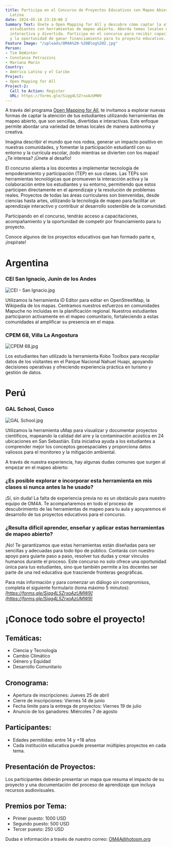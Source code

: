 ```yaml
---
title: Participa en el Concurso de Proyectos Educativos con Mapeo Abierto de América
  Latina
date: 2024-05-16 23:19:00 Z
Summary Text: Únete a Open Mapping for All y descubre cómo captar la atención de tus
  estudiantes con herramientas de mapeo abierto. Aborda temas locales de manera creativa,
  interactiva y divertida. Participa en el concurso para recibir capacitaciones, acompañamiento
  y la oportunidad de ganar financiamiento para tu proyecto educativo.
Feature Image: "/uploads/OM4A%20-%20Blog%202.jpg"
Person:
- Tim DeWinter
- Constanza Petrazzini
- Mariana Marín
Country:
- América Latina y el Caribe
Project:
- Open Mapping for All
Project-2:
  Call to Action: Register
  URL: https://forms.gle/Siqg4L5ZrxoAzUMW9
---
```


A través del programa [Open Mapping for All](https://www.hotosm.org/projects/open-mapping-for-all/), te invitamos a explorar nuevas formas de captar la atención de tus estudiantes utilizando herramientas de mapeo abierto, que son sencillas, divertidas e interactivas. Este enfoque permite abordar una variedad de temas locales de manera autónoma y creativa.

Imagina describir el mundo que nos rodea, generar un impacto positivo en nuestras comunidades, y fomentar la participación estudiantil con su entorno y la currícula escolar, ¡todo mientras se divierten con los mapas! ¿Te interesa? ¡Únete al desafío!

El concurso alienta a los docentes a implementar tecnología de empoderamiento y participación (TEP) en sus clases. Las TEPs son herramientas tecnológicas que promueven la interacción activa y la colaboración entre los estudiantes y su entorno, permitiendo que estos participen directamente en el aprendizaje y la resolución de problemas reales. Proyectos de todas las áreas curriculares son bienvenidas, desde ciencias hasta artes, utilizando la tecnología de mapeo para facilitar un aprendizaje interactivo y contribuir al desarrollo sostenible de la comunidad.

Participando en el concurso, tendrás acceso a capacitaciones, acompañamiento y la oportunidad de competir por financiamiento para tu proyecto.

Conoce algunos de los proyectos educativos que han formado parte e, ¡inspírate!

# Argentina
### CEI San Ignacio, Junín de los Andes
![CEI - San Ignacio.jpg](/uploads/CEI%20-%20San%20Ignacio.jpg)

Utilizamos la herramienta iD Editor para editar en OpenStreetMap, la Wikipedia de los mapas. Centramos nuestros esfuerzos en comunidades Mapuche no incluidas en la planificación regional. Nuestros estudiantes participaron activamente en el mapeo comunitario, fortaleciendo a estas comunidades al amplificar su presencia en el mapa.

### CPEM 68, Villa La Angostura
![CPEM 68.jpg](/uploads/CPEM%2068.jpg)

Los estudiantes han utilizado la herramienta Kobo Toolbox para recopilar datos de los visitantes en el Parque Nacional Nahuel Huapi, apoyando decisiones operativas y ofreciendo experiencia práctica en turismo y gestión de datos.

# Perú
### GAL School, Cusco
![GAL School.jpg](/uploads/GAL%20School.jpg)

Utilizamos la herramienta uMap para visualizar y documentar proyectos científicos, mapeando la calidad del aire y la contaminación acústica en 24 ubicaciones en San Sebastián. Esta iniciativa ayuda a los estudiantes a comprender mejor los conceptos geoespaciales y proporciona datos valiosos para el monitoreo y la mitigación ambiental.

A través de nuestra experiencia, hay algunas dudas comunes que surgen al empezar en el mapeo abierto:

### ¿Es posible explorar e incorporar esta herramienta en mis clases si nunca antes la he usado?

¡Sí, sin duda! La falta de experiencia previa no es un obstáculo para nuestro equipo de OM4A. Te acompañaremos en todo el proceso de descubrimiento de las herramientas de mapeo para tu aula y apoyaremos el desarrollo de tus proyectos educativos para el concurso.

### ¿Resulta difícil aprender, enseñar y aplicar estas herramientas de mapeo abierto?

¡No! Te garantizamos que estas herramientas están diseñadas para ser sencillas y adecuadas para todo tipo de público. Contarás con nuestro apoyo para guiarte paso a paso, resolver tus dudas y crear vínculos humanos durante el proceso. Este concurso no solo ofrece una oportunidad única para tus estudiantes, sino que también permite a los docentes ser parte de una red educativa que trasciende fronteras geográficas.

Para más información y para comenzar un diálogo sin compromisos, completa el siguiente formulario (toma máximo 5 minutos): *[https://forms.gle/Siqg4L5ZrxoAzUMW9](https://forms.gle/Siqg4L5ZrxoAzUMW9)*

# ¡Conoce todo sobre el proyecto!

## Temáticas:
* Ciencia y Tecnología
* Cambio Climático
* Género y Equidad
* Desarrollo Comunitario

## Cronograma:
* Apertura de inscripciones: Jueves 25 de abril
* Cierre de inscripciones: Viernes 14 de junio
* Fecha límite para la entrega de proyectos: Viernes 19 de julio
* Anuncio de los ganadores: Miércoles 7 de agosto

## Participantes:
* Edades permitidas: entre 14 y +18 años
* Cada institución educativa puede presentar múltiples proyectos en cada tema.

## Presentación de Proyectos:
Los participantes deberán presentar un mapa que resuma el impacto de su proyecto y una documentación del proceso de aprendizaje que incluya recursos audiovisuales.

## Premios por Tema:
* Primer puesto: 1000 USD
* Segundo puesto: 500 USD
* Tercer puesto: 250 USD

Dudas e información a través de nuestro correo: [OM4A@hotosm.org](mailto:OM4A@hotosm.org)